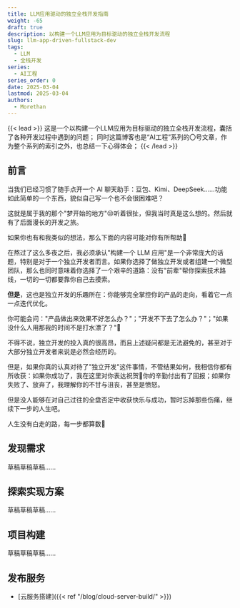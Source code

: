```yaml
---
title: LLM应用驱动的独立全栈开发指南
weight: -65
draft: true
description: 以构建一个LLM应用为目标驱动的独立全栈开发流程
slug: llm-app-driven-fullstack-dev
tags:
  - LLM
  - 全栈开发
series:
  - AI工程
series_order: 0
date: 2025-03-04
lastmod: 2025-03-04
authors:
  - Morethan
---
```

{{< lead >}}
这是一个以构建一个LLM应用为目标驱动的独立全栈开发流程，囊括了各种开发过程中遇到的问题；
同时这篇博客也是“AI工程”系列的〇号文章，作为整个系列的索引之外，也总结一下心得体会；
{{< /lead >}}

## 前言
当我们已经习惯了随手点开一个 AI 聊天助手：豆包、Kimi、DeepSeek……功能如此简单的一个东西，貌似自己写一个也不会很困难吧？

这就是属于我的那个"梦开始的地方"😢听着很扯，但我当时真是这么想的。然后就有了后面漫长的开发之旅。

如果你也有和我类似的想法，那么下面的内容可能对你有所帮助🤗

在熬过了这么多夜之后，我必须承认"构建一个 LLM 应用"是一个非常庞大的话题，特别是对于一个独立开发者而言。如果你选择了做独立开发或者组建一个微型团队，那么也同时意味着你选择了一个艰辛的道路：没有"前辈"帮你探索技术路线，一切的一切都要靠你自己去摸索。

**但是**，这也是独立开发的乐趣所在：你能够完全掌控你的产品的走向，看着它一点一点迭代优化。

你可能会问："产品做出来效果不好怎么办？"；"开发不下去了怎么办？"；"如果没什么人用那我的时间不是打水漂了？"🤔

不得不说，独立开发的投入真的很高昂，而且上述疑问都是无法避免的，甚至对于大部分独立开发者来说是必然会经历的。

但是，如果你真的认真对待了"独立开发"这件事情，不管结果如何，我相信你都有所收获：如果你成功了，我在这里对你表达祝贺🥳你的辛勤付出有了回报；如果你失败了、放弃了，我理解你的不甘与沮丧，甚至是愤怒。

但是没人能够在对自己过往的全盘否定中收获快乐与成功，暂时忘掉那些伤痛，继续下一步的人生吧。

人生没有白走的路，每一步都算数🫡

## 发现需求
草稿草稿草稿……

## 探索实现方案
草稿草稿草稿……

## 项目构建
草稿草稿草稿……

## 发布服务
- [云服务搭建]({{< ref "/blog/cloud-server-build/" >}})
